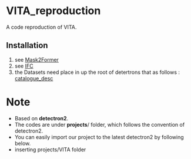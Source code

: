 # VITA_reproduction
A code reproduction of VITA.

## Installation

1. see  [Mask2Former](https://github.com/facebookresearch/Mask2Former/edit/main/INSTALL.md)
2. see  [IFC](https://github.com/sukjunhwang/IFC#steps)
3. the Datasets need place in up the root of detertrons that as follows : [catalogue_desc](https://github.com/haiduo/VITA_reproduction/blob/main/catalogue.png)

# Note
- Based on **detectron2**.
- The codes are under **projects**/ folder, which follows the convention of detectron2.
- You can easily import our project to the latest detectron2 by following below.
- inserting projects/VITA folder


